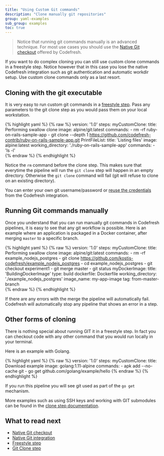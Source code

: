 ```yaml
---
title: "Using Custom Git commands"
description: "Clone manually git repositories"
group: yaml-examples
sub_group: examples
toc: true
---
```


>Notice that running git commands manually is an advanced technique. For most use cases you should use the [Native Git checkout]({{site.baseurl}}/docs/yaml-examples/examples/git-checkout/) offered by Codefresh.

If you want to do complex cloning you can still use custom clone commands in a freestyle step. Notice however that in this case
you lose the native Codefresh integration such as git authentication and automatic workdir setup. Use custom clone commands only as a last resort.


## Cloning with the git executable

It is very easy to run custom git commands in a [freestyle step]({{site.baseurl}}/docs/codefresh-yaml/steps/freestyle/). Pass any parameters to the git clone step as you would pass them on your local workstation.

{% highlight yaml %}
{% raw %}
version: '1.0'
steps:
  myCustomClone:
    title: Performing swallow clone
    image: alpine/git:latest
    commands:
      - rm -rf ruby-on-rails-sample-app
      - git clone --depth 1 https://github.com/codefresh-contrib/ruby-on-rails-sample-app.git
  PrintFileList:
    title: 'Listing files'
    image: alpine:latest
    working_directory: './ruby-on-rails-sample-app'
    commands:
      - 'ls -l'     
{% endraw %}
{% endhighlight %}

Notice the `rm` command before the clone step. This makes sure that everytime the pipeline will run the `git clone` step will happen in an empty directory. Otherwise the `git clone` command will fail (git will refuse to clone on an existing directory).

You can enter your own git username/password or [reuse the credentials]({{site.baseurl}}/docs/codefresh-yaml/steps/git-clone/#reuse-a-git-token-from-codefresh-integrations) from the Codefresh integration.

## Running Git commands manually

Once you understand that you can run manually git commands in Codefresh pipelines, it is easy to see that any git workflow is possible.
Here is an example where an application is packaged in a Docker container, after merging `master` to a specific branch. 

{% highlight yaml %}
{% raw %}
version: '1.0'
steps:
  myCustomClone:
    title: Performing swallow clone
    image: alpine/git:latest
    commands:
      - rm -rf example_nodejs_postgres
      - git clone https://github.com/kostis-codefresh/example_nodejs_postgres
      - cd example_nodejs_postgres
      - git checkout experiment1
      - git merge master
      - git status
  myDockerImage:
    title: 'BuildingDockerImage'
    type: build
    dockerfile: Dockerfile
    working_directory: './example_nodejs_postgres'
    image_name: my-app-image
    tag: from-master-branch      
{% endraw %}
{% endhighlight %}

If there are any errors with the merge the pipeline will automatically fail. Codefresh will automatically stop any pipeline that shows an error in a step.

## Other forms of cloning

There is nothing special about running GIT it in a freestyle step. In fact you can checkout code with any other command that you would run locally in your terminal.

Here is an example with Golang.

{% highlight yaml %}
{% raw %}
version: '1.0'
steps:
  myCustomClone:
    title: Download example
    image: golang:1.11-alpine
    commands:
      - apk add --no-cache git
      - go get github.com/golang/example/hello
{% endraw %}
{% endhighlight %}

If you run this pipeline you will see git used as part of the `go get` mechanism.

More examples such as using SSH keys and working with GIT submodules can be found in the [clone step documentation]({{site.baseurl}}/docs/codefresh-yaml/steps/git-clone/).


## What to read next

* [Native Git checkout]({{site.baseurl}}/docs/yaml-examples/examples/git-checkout/)
* [Native Git integration]({{site.baseurl}}/docs/integrations/git-providers/)
* [Freestyle step]({{site.baseurl}}/docs/codefresh-yaml/steps/freestyle/)
* [Git Clone step]({{site.baseurl}}/docs/codefresh-yaml/steps/git-clone/)

